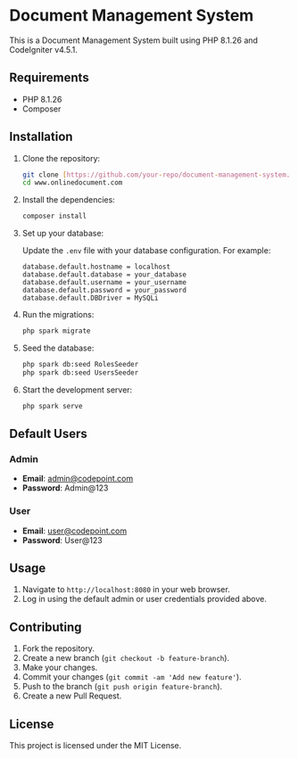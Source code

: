 # Document Management System

This is a Document Management System built using PHP 8.1.26 and CodeIgniter v4.5.1.

## Requirements

- PHP 8.1.26
- Composer

## Installation

1. Clone the repository:

    ```sh
    git clone [https://github.com/your-repo/document-management-system.git](https://github.com/Ajeeshks857/www.onlinedocument.com.git)
    cd www.onlinedocument.com
    ```

2. Install the dependencies:

    ```sh
    composer install
    ```

3. Set up your database:

    Update the `.env` file with your database configuration. For example:

    ```dotenv
    database.default.hostname = localhost
    database.default.database = your_database
    database.default.username = your_username
    database.default.password = your_password
    database.default.DBDriver = MySQLi
    ```

4. Run the migrations:

    ```sh
    php spark migrate
    ```

5. Seed the database:

    ```sh
    php spark db:seed RolesSeeder
    php spark db:seed UsersSeeder
    ```

6. Start the development server:

    ```sh
    php spark serve
    ```

## Default Users

### Admin

- **Email**: admin@codepoint.com
- **Password**: Admin@123

### User

- **Email**: user@codepoint.com
- **Password**: User@123

## Usage

1. Navigate to `http://localhost:8080` in your web browser.
2. Log in using the default admin or user credentials provided above.

## Contributing

1. Fork the repository.
2. Create a new branch (`git checkout -b feature-branch`).
3. Make your changes.
4. Commit your changes (`git commit -am 'Add new feature'`).
5. Push to the branch (`git push origin feature-branch`).
6. Create a new Pull Request.

## License

This project is licensed under the MIT License.
